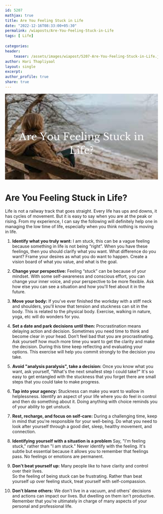 ```yaml
---     
id: 5207    
mathjax: true   
title: Are You Feeling Stuck in Life    
date: "2022-12-16T08:33:00+05:30"    
permalink: /wiaposts/Are-You-Feeling-Stuck-in-Life    
tags: [ Life]     
    
categories:     
header:    
    teaser: /assets/images/wiapost/5207-Are-You-Feeling-Stuck-in-Life.jpg    
author: Hari Thapliyaal     
layout: single     
excerpt:   
author_profile: true     
share: true     
---    
```

    
![Classical Literature](/assets/images/wiapost/5207-Are-You-Feeling-Stuck-in-Life.jpg)    
    
# Are You Feeling Stuck in Life?    
    
Life is not a railway track that goes straight. Every life has ups and downs, it has cycles of movement. But it is easy to say when you are at the peak or rising. From my experience, I can say the following will definitely help one in managing the low time of life, especially when you think nothing is moving in life.    
    
1. **Identify what you truly want:** I am stuck, this can be a vague feeling because something in life is not being “right”. When you have these feelings, then you should clarify what you want. What difference do you want? Frame your desires as what you do want to happen. Create a vision board of what you value, and what is the goal.    
    
2. **Change your perspective:** Feeling “stuck” can be because of your mindset. With some self-awareness and conscious effort, you can change your inner voice, and your perspective to be more flexible. Ask how else you can see a situation and how you'll feel about it in the future.    
    
 3. **Move your body:** If you've ever finished the workday with a stiff neck and shoulders, you'll know that tension and stuckness can sit in the body. This is related to the physical body. Exercise, walking in nature, yoga, etc will do wonders for you.    
    
4. **Set a date and park decisions until then:** Procrastination means delaying action and decision. Sometimes you need time to think and become clear in your head. Don’t feel bad that you are procrastinating. Ask yourself how much more time you want to get the clarity and make the decision. During this time keep reflecting and evaluating your options. This exercise will help you commit strongly to the decision you take.    
    
5. **Avoid "analysis paralysis", take a decision:** Once you know what you want, ask yourself, "What's the next smallest step I could take?" It's so easy to get entangled with the stuckness that you forget there are small steps that you could take to make progress.    
    
6. **Tap into your agency:** Stuckness can make you want to wallow in helplessness. Identify an aspect of your life where you do feel in control and then do something about it. Doing anything with choice reminds you of your ability to get unstuck.    
    
7. **Rest, recharge, and focus on self-care:** During a challenging time, keep in mind that you're responsible for your well-being. Do what you need to look after yourself through a good diet, sleep, healthy movement, and connection.    
    
 8. **Identifying yourself with a situation is a problem** Say, "I'm feeling stuck," rather than "I am stuck."  Never identify with the feeling. It's subtle but essential because it allows you to remember that feelings pass. No feelings or emotions are permanent.    
    
9. **Don't beat yourself up:** Many people like to have clarity and control over their lives.     
So the feeling of being stuck can be frustrating. Rather than beat yourself up over feeling stuck, treat yourself with self-compassion.    
    
 10. **Don’t blame others:** We don't live in a vacuum, and others' decisions and actions can impact our lives. But dwelling on them isn't productive. Remember that you're ultimately in charge of many aspects of your personal and professional life.    
